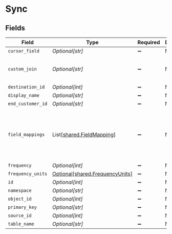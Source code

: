 # Sync


## Fields

| Field                                                                                          | Type                                                                                           | Required                                                                                       | Description                                                                                    | Example                                                                                        |
| ---------------------------------------------------------------------------------------------- | ---------------------------------------------------------------------------------------------- | ---------------------------------------------------------------------------------------------- | ---------------------------------------------------------------------------------------------- | ---------------------------------------------------------------------------------------------- |
| `cursor_field`                                                                                 | *Optional[str]*                                                                                | :heavy_minus_sign:                                                                             | N/A                                                                                            | updated_at                                                                                     |
| `custom_join`                                                                                  | *Optional[str]*                                                                                | :heavy_minus_sign:                                                                             | N/A                                                                                            | select * from events join additional_properties on events.id = additional_properties.event_id; |
| `destination_id`                                                                               | *Optional[int]*                                                                                | :heavy_minus_sign:                                                                             | N/A                                                                                            | 2                                                                                              |
| `display_name`                                                                                 | *Optional[str]*                                                                                | :heavy_minus_sign:                                                                             | N/A                                                                                            | Event Sync                                                                                     |
| `end_customer_id`                                                                              | *Optional[str]*                                                                                | :heavy_minus_sign:                                                                             | N/A                                                                                            | abc123                                                                                         |
| `field_mappings`                                                                               | List[[shared.FieldMapping](../../models/shared/fieldmapping.md)]                               | :heavy_minus_sign:                                                                             | N/A                                                                                            | [<br/>{<br/>"source_field_name": "event_name",<br/>"destination_field_name": "event"<br/>}<br/>] |
| `frequency`                                                                                    | *Optional[int]*                                                                                | :heavy_minus_sign:                                                                             | N/A                                                                                            |                                                                                                |
| `frequency_units`                                                                              | [Optional[shared.FrequencyUnits]](../../models/shared/frequencyunits.md)                       | :heavy_minus_sign:                                                                             | N/A                                                                                            |                                                                                                |
| `id`                                                                                           | *Optional[int]*                                                                                | :heavy_minus_sign:                                                                             | N/A                                                                                            | 10                                                                                             |
| `namespace`                                                                                    | *Optional[str]*                                                                                | :heavy_minus_sign:                                                                             | N/A                                                                                            | end_customer_bigquery_dataset                                                                  |
| `object_id`                                                                                    | *Optional[int]*                                                                                | :heavy_minus_sign:                                                                             | N/A                                                                                            | 3                                                                                              |
| `primary_key`                                                                                  | *Optional[str]*                                                                                | :heavy_minus_sign:                                                                             | N/A                                                                                            | event_id                                                                                       |
| `source_id`                                                                                    | *Optional[int]*                                                                                | :heavy_minus_sign:                                                                             | N/A                                                                                            | 1                                                                                              |
| `table_name`                                                                                   | *Optional[str]*                                                                                | :heavy_minus_sign:                                                                             | N/A                                                                                            | end_customer_events                                                                            |